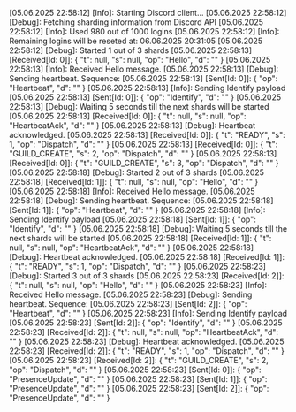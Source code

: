 [05.06.2025 22:58:12] [Info]: Starting Discord client...
[05.06.2025 22:58:12] [Debug]: Fetching sharding information from Discord API
[05.06.2025 22:58:12] [Info]: Used 980 out of 1000 logins
[05.06.2025 22:58:12] [Info]: Remaining logins will be reseted at: 06.06.2025 20:31:05
[05.06.2025 22:58:12] [Debug]: Started 1 out of 3 shards
[05.06.2025 22:58:13] [Received[Id: 0]]: {
  "t": null,
  "s": null,
  "op": "Hello",
  "d": ""
}
[05.06.2025 22:58:13] [Info]: Received Hello message.
[05.06.2025 22:58:13] [Debug]: Sending heartbeat. Sequence: 
[05.06.2025 22:58:13] [Sent[Id: 0]]: {
  "op": "Heartbeat",
  "d": ""
}
[05.06.2025 22:58:13] [Info]: Sending Identify payload
[05.06.2025 22:58:13] [Sent[Id: 0]]: {
  "op": "Identify",
  "d": ""
}
[05.06.2025 22:58:13] [Debug]: Waiting 5 seconds till the next shards will be started
[05.06.2025 22:58:13] [Received[Id: 0]]: {
  "t": null,
  "s": null,
  "op": "HeartbeatAck",
  "d": ""
}
[05.06.2025 22:58:13] [Debug]: Heartbeat acknowledged.
[05.06.2025 22:58:13] [Received[Id: 0]]: {
  "t": "READY",
  "s": 1,
  "op": "Dispatch",
  "d": ""
}
[05.06.2025 22:58:13] [Received[Id: 0]]: {
  "t": "GUILD_CREATE",
  "s": 2,
  "op": "Dispatch",
  "d": ""
}
[05.06.2025 22:58:13] [Received[Id: 0]]: {
  "t": "GUILD_CREATE",
  "s": 3,
  "op": "Dispatch",
  "d": ""
}
[05.06.2025 22:58:18] [Debug]: Started 2 out of 3 shards
[05.06.2025 22:58:18] [Received[Id: 1]]: {
  "t": null,
  "s": null,
  "op": "Hello",
  "d": ""
}
[05.06.2025 22:58:18] [Info]: Received Hello message.
[05.06.2025 22:58:18] [Debug]: Sending heartbeat. Sequence: 
[05.06.2025 22:58:18] [Sent[Id: 1]]: {
  "op": "Heartbeat",
  "d": ""
}
[05.06.2025 22:58:18] [Info]: Sending Identify payload
[05.06.2025 22:58:18] [Sent[Id: 1]]: {
  "op": "Identify",
  "d": ""
}
[05.06.2025 22:58:18] [Debug]: Waiting 5 seconds till the next shards will be started
[05.06.2025 22:58:18] [Received[Id: 1]]: {
  "t": null,
  "s": null,
  "op": "HeartbeatAck",
  "d": ""
}
[05.06.2025 22:58:18] [Debug]: Heartbeat acknowledged.
[05.06.2025 22:58:18] [Received[Id: 1]]: {
  "t": "READY",
  "s": 1,
  "op": "Dispatch",
  "d": ""
}
[05.06.2025 22:58:23] [Debug]: Started 3 out of 3 shards
[05.06.2025 22:58:23] [Received[Id: 2]]: {
  "t": null,
  "s": null,
  "op": "Hello",
  "d": ""
}
[05.06.2025 22:58:23] [Info]: Received Hello message.
[05.06.2025 22:58:23] [Debug]: Sending heartbeat. Sequence: 
[05.06.2025 22:58:23] [Sent[Id: 2]]: {
  "op": "Heartbeat",
  "d": ""
}
[05.06.2025 22:58:23] [Info]: Sending Identify payload
[05.06.2025 22:58:23] [Sent[Id: 2]]: {
  "op": "Identify",
  "d": ""
}
[05.06.2025 22:58:23] [Received[Id: 2]]: {
  "t": null,
  "s": null,
  "op": "HeartbeatAck",
  "d": ""
}
[05.06.2025 22:58:23] [Debug]: Heartbeat acknowledged.
[05.06.2025 22:58:23] [Received[Id: 2]]: {
  "t": "READY",
  "s": 1,
  "op": "Dispatch",
  "d": ""
}
[05.06.2025 22:58:23] [Received[Id: 2]]: {
  "t": "GUILD_CREATE",
  "s": 2,
  "op": "Dispatch",
  "d": ""
}
[05.06.2025 22:58:23] [Sent[Id: 0]]: {
  "op": "PresenceUpdate",
  "d": ""
}
[05.06.2025 22:58:23] [Sent[Id: 1]]: {
  "op": "PresenceUpdate",
  "d": ""
}
[05.06.2025 22:58:23] [Sent[Id: 2]]: {
  "op": "PresenceUpdate",
  "d": ""
}
